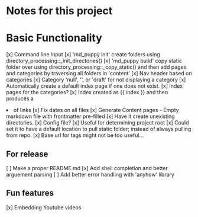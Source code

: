 # Notes for this project

# Basic Functionality
[x] Command line input
    [x] 'md_puppy init' create folders using directory_processing::_init_directories()
    [x] 'md_puppy build' copy static folder over using
        directory_processing::_copy_static() and then add pages and categories by
        traversing all folders in 'content'
[x] Nav header based on categories
    [x] Category 'null', '', or 'draft' for not displaying a category
    [x] Automatically create a default index page if one does not exist.
[x] Index pages for the categories?
    [x] Index created as {{ index <category> }} and then produces a <li> of links
[x] Fix dates on all files
[x] Generate Content pages
    - Empty markdown file with frontmatter pre-filled
    [x] Have it create unexisting directories.
[x] Config file?
    [x] Useful for determining project root
    [x] Could set it to have a default location to pull static folder; instead
        of always pulling from repo.
    [x] Base url for <base> tags might not be too useful...
    
## For release
[ ] Make a proper README.md
[x] Add shell completion and better arguement parsing
[ ] Add better error handling with 'anyhow' library

## Fun features
[x] Embedding Youtube videos
